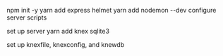 

npm init -y
yarn add express helmet
yarn add nodemon --dev
configure server scripts

set up server
yarn add knex sqlite3

set up knexfile, knexconfig, and knewdb


